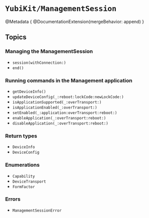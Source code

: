 # ``YubiKit/ManagementSession``

@Metadata {
    @DocumentationExtension(mergeBehavior: append)
}

## Topics

### Managing the ManagementSession

- ``session(withConnection:)``
- ``end()``

### Running commands in the Management application

- ``getDeviceInfo()``
- ``updateDeviceConfig(_:reboot:lockCode:newLockCode:)``
- ``isApplicationSupported(_:overTransport:)``
- ``isApplicationEnabled(_:overTransport:)``
- ``setEnabled(_:application:overTransport:reboot:)``
- ``enableApplication(_:overTransport:reboot:)``
- ``disableApplication(_:overTransport:reboot:)``

### Return types

- ``DeviceInfo``
- ``DeviceConfig``

### Enumerations

- ``Capability``
- ``DeviceTransport``
- ``FormFactor``

### Errors

- ``ManagementSessionError``
